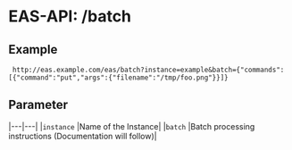 #  EAS-API: /batch

##  Example

~~~
 http://eas.example.com/eas/batch?instance=example&batch={"commands":[{"command":"put","args":{"filename":"/tmp/foo.png"}}]}
~~~


##  Parameter


|---|---|
|`instance`          |Name of the Instance|
|`batch`             |Batch processing instructions (Documentation will follow)|

 
